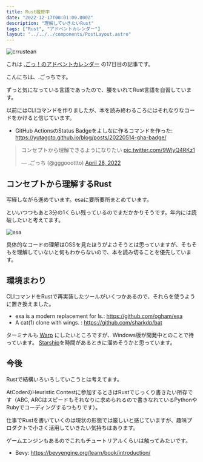 ```yaml
---
title: Rust履修中
date: "2022-12-17T00:01:00.000Z"
description: "理解していきたいRust"
tags: ["Rust", "アドベントカレンダー"]
layout: "../../../components/PostLayout.astro"
---
```


![crrustean](/blog/assets/images//posts/20221217-studying-rust/rustacean-orig-noshadow.png)

これは [.ごっ！のアドベントカレンダー](https://adventar.org/calendars/8199) の17日目の記事です。

こんにちは、.ごっちです。

ずっと気になっている言語であったので、腰をいれてRust言語を自習しています。

以前にはCLIコマンドを作りましたが、本を読み終わるころにはそれなりなコードをかけると信じています。

- GitHub ActionsのStatus Badgeをよしなに作るコマンドを作った: https://yutagoto.github.io/blog/posts/20220514-gha-badge/

<blockquote class="twitter-tweet"><p lang="ja" dir="ltr">コンセプトから理解できるようになりたい <a href="https://t.co/9WlyQ4RKz1">pic.twitter.com/9WlyQ4RKz1</a></p>&mdash; .ごっち (@gggooottto) <a href="https://twitter.com/gggooottto/status/1519593752939364352?ref_src=twsrc%5Etfw">April 28, 2022</a></blockquote>

## コンセプトから理解するRust

写経しながら進めています。esaに要所要所まとめています。

といいつつもあと3分の1くらい残っているのでまだかかりそうです。年内には読破したいと考えてます。

![esa](/blog/assets/images//posts/20221217-studying-rust/esa.png)

具体的なコードの理解はOSSを見たほうがよさそうとは思っていますが、そもそもを理解していないと何もわからないので、本を読み切ることを優先しています。

## 環境まわり

CLIコマンドをRustで再実装したツールがいくつかあるので、それらを使うように置き換えました。

- exa is a modern replacement for ls.: https://github.com/ogham/exa
- A cat(1) clone with wings. : https://github.com/sharkdp/bat

ターミナルも [Warp](https://www.warp.dev/) にしたいところですが、Windows版が開発中とのことで待っています。
[Starship](https://starship.rs/)を時間があるときに溜めそうかと思っています。

## 今後

Rustで結構いろいろしていこうとは考えてます。

AtCoderのHeuristic Contestに参加するときはRustでじっくり書きたい所存です（ABC, ARCはスピードもそれなりに求められるので書きなれているPythonやRubyでコーディングするつもりです）。

仕事でRustを書いていくのは現状の形態では厳しいと感じていますが、趣味プロダクトで小さく活用していきたい気持ちはあります。

ゲームエンジンもあるのでこれもチュートリアルくらいは触ってみたいです。

- Bevy: https://bevyengine.org/learn/book/introduction/
